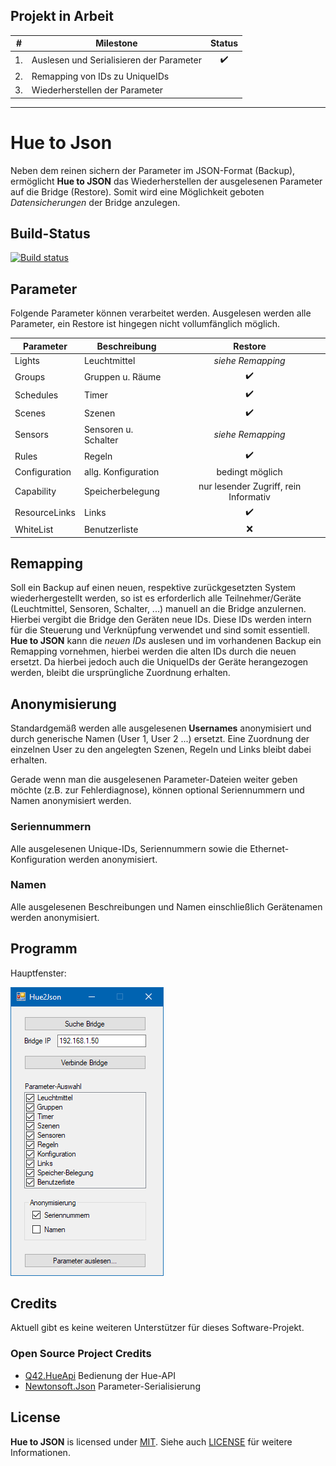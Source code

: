 ## Projekt in Arbeit
| #  | Milestone                                | Status              |
|----|------------------------------------------|:-------------------:|
| 1. | Auslesen und Serialisieren der Parameter | :heavy_check_mark:  |
| 2. | Remapping von IDs zu UniqueIDs           |                     |
| 3. | Wiederherstellen der Parameter           |                     |

-----------------------------------------------------------------------------------------------------------------------------

# Hue to Json
Neben dem reinen sichern der Parameter im JSON-Format (Backup), ermöglicht __Hue to JSON__ das Wiederherstellen der ausgelesenen Parameter auf die Bridge (Restore). Somit wird eine Möglichkeit geboten *Datensicherungen* der Bridge anzulegen.



## Build-Status
[![Build status](https://ci.appveyor.com/api/projects/status/69khhgbnb8g2k36l?svg=true)](https://ci.appveyor.com/project/rmmlr/hue2json)

## Parameter
Folgende Parameter können verarbeitet werden. Ausgelesen werden alle Parameter, ein Restore ist hingegen nicht vollumfänglich möglich.

| Parameter     | Beschreibung         | Restore                               |
| ------------- |----------------------|:-------------------------------------:|
| Lights        | Leuchtmittel         | *siehe Remapping*                     |
| Groups        | Gruppen u. Räume     | :heavy_check_mark:                    |
| Schedules     | Timer                | :heavy_check_mark:                    |
| Scenes        | Szenen               | :heavy_check_mark:                    |
| Sensors       | Sensoren u. Schalter | *siehe Remapping*                     |
| Rules         | Regeln               | :heavy_check_mark:                    |
| Configuration | allg. Konfiguration  | bedingt möglich                       |
| Capability    | Speicherbelegung     | nur lesender Zugriff, rein Informativ |
| ResourceLinks | Links                | :heavy_check_mark:                    |
| WhiteList     | Benutzerliste        | :x:                                   |



## Remapping
Soll ein Backup auf einen neuen, respektive zurückgesetzten System wiederhergestellt werden, so ist es erforderlich alle Teilnehmer/Geräte (Leuchtmittel, Sensoren, Schalter, ...) manuell an die Bridge anzulernen. Hierbei vergibt die Bridge den Geräten neue IDs. Diese IDs werden intern für die Steuerung und Verknüpfung verwendet und sind somit essentiell. __Hue to JSON__ kann die *neuen IDs* auslesen und im vorhandenen Backup ein Remapping vornehmen, hierbei werden die alten IDs durch die neuen ersetzt. Da hierbei jedoch auch die UniqueIDs der Geräte herangezogen werden, bleibt die ursprüngliche Zuordnung erhalten.

## Anonymisierung
Standardgemäß werden alle ausgelesenen __Usernames__ anonymisiert und durch generische Namen (User 1, User 2 ...) ersetzt. Eine Zuordnung der einzelnen User zu den angelegten Szenen, Regeln und Links bleibt dabei erhalten.

Gerade wenn man die ausgelesenen Parameter-Dateien weiter geben möchte (z.B. zur Fehlerdiagnose), können optional Seriennummern und Namen anonymisiert werden.

### Seriennummern
Alle ausgelesenen Unique-IDs, Seriennummern sowie die Ethernet-Konfiguration werden anonymisiert.

### Namen
Alle ausgelesenen Beschreibungen und Namen einschließlich Gerätenamen werden anonymisiert.



## Programm
Hauptfenster:

![MainView 0.2a - Screenshot][MainView_0_2a]

[MainView_0_2a]: docu/img/MainView_0.2a-2.png "MainView 0.2a - Screenshot"



## Credits
Aktuell gibt es keine weiteren Unterstützer für dieses Software-Projekt.

### Open Source Project Credits

* [Q42.HueApi](https://github.com/Q42/Q42.HueApi) Bedienung der Hue-API
* [Newtonsoft.Json](https://www.newtonsoft.com/json) Parameter-Serialisierung

## License

__Hue to JSON__ is licensed under [MIT](http://www.opensource.org/licenses/mit-license.php "Read more about the MIT license form"). Siehe auch [LICENSE](https://github.com/rmmlr/Hue2Json/blob/master/LICENSE) für weitere Informationen.
